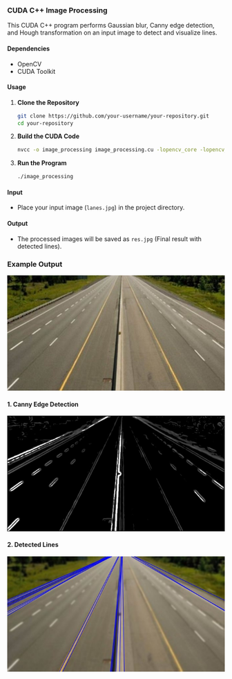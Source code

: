 ### CUDA C++ Image Processing

This CUDA C++ program performs Gaussian blur, Canny edge detection, and Hough transformation on an input image to detect and visualize lines.

#### Dependencies
- OpenCV
- CUDA Toolkit

#### Usage

1. **Clone the Repository**
   ```bash
   git clone https://github.com/your-username/your-repository.git
   cd your-repository
   ```

2. **Build the CUDA Code**
   ```bash
   nvcc -o image_processing image_processing.cu -lopencv_core -lopencv_highgui -lopencv_imgproc
   ```

3. **Run the Program**
   ```bash
   ./image_processing
   ```

#### Input
- Place your input image (`lanes.jpg`) in the project directory.

#### Output
- The processed images will be saved as `res.jpg` (Final result with detected lines).

### Example Output

![Original Image](lanes.jpg)

#### 1. Canny Edge Detection

![Canny Edge Detection](cannyres.jpg)

#### 2. Detected Lines

![Detected Lines](res.jpg)

